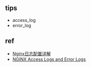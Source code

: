 ## tips
+ access_log
+ error_log

## ref
+ [Nginx日志配置详解](https://segmentfault.com/a/1190000013377493)
+ [NGINX Access Logs and Error Logs](https://www.digitalocean.com/community/tutorials/nginx-access-logs-error-logs)